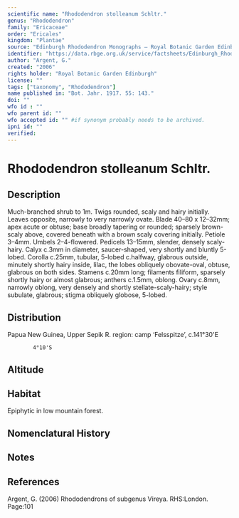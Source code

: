 ```yaml
---
scientific name: "Rhododendron stolleanum Schltr."
genus: "Rhododendron"
family: "Ericaceae"
order: "Ericales"
kingdom: "Plantae"
source: "Edinburgh Rhododendron Monographs – Royal Botanic Garden Edinburgh"
identifier: "https://data.rbge.org.uk/service/factsheets/Edinburgh_Rhododendron_Monographs.xhtml"
author: "Argent, G."
created: "2006"
rights holder: "Royal Botanic Garden Edinburgh"
license: ""
tags: ["taxonomy", "Rhododendron"]
name published in: "Bot. Jahr. 1917. 55: 143."
doi: ""
wfo id : ""
wfo parent id: ""
wfo accepted id: "" #if synonym probably needs to be archived.                      
ipni id: ""
verified:
---
```


                       

# Rhododendron stolleanum Schltr.

## Description
Much-branched shrub to 1m. Twigs rounded, scaly and hairy initially. Leaves opposite, narrowly to very narrowly ovate. Blade 40–80 x 12–32mm; apex acute or obtuse; base broadly tapering or rounded; sparsely brown-scaly above, covered beneath with a brown scaly covering initially. Petiole 3–4mm. Umbels 2–4-flowered. Pedicels 13–15mm, slender, densely scaly-hairy. Calyx c.3mm in diameter, saucer-shaped, very shortly and bluntly 5-lobed. Corolla c.25mm, tubular, 5-lobed c.halfway, glabrous outside, minutely shortly hairy inside, lilac, the lobes obliquely obovate-oval, obtuse, glabrous on both sides. Stamens c.20mm long; fila­ments filiform, sparsely shortly hairy or almost glabrous; anthers c.1.5mm, oblong. Ovary c.8mm, narrowly oblong, very densely and shortly stellate-scaly-hairy; style subulate, glabrous; stigma obliquely globose, 5-lobed.

## Distribution
Papua New Guinea, Upper Sepik R. region: camp ‘Felsspitze’, c.141°30'E
            4°10'S

## Altitude


## Habitat
Epiphytic in low mountain forest.

## Nomenclatural History

                       
## Notes


## References

Argent, G. (2006) Rhododendrons of subgenus Vireya. RHS:London. Page:101
